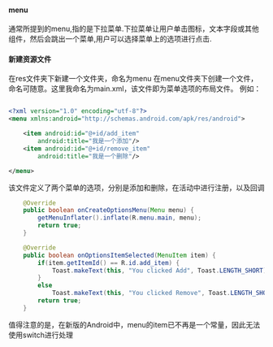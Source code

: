 #### menu
通常所提到的menu,指的是下拉菜单.下拉菜单让用户单击图标，文本字段或其他组件，然后会跳出一个菜单,用户可以选择菜单上的选项进行点击.

#### 新建资源文件
在res文件夹下新建一个文件夹，命名为menu
在menu文件夹下创建一个文件，命名可随意。这里我命名为main.xml，该文件即为菜单选项的布局文件。
例如：
```xml

<?xml version="1.0" encoding="utf-8"?>
<menu xmlns:android="http://schemas.android.com/apk/res/android">

    <item android:id="@+id/add_item"
        android:title="我是一个添加"/>
    <item android:id="@+id/remove_item"
        android:title="我是一个删除"/>

</menu>
```

该文件定义了两个菜单的选项，分别是添加和删除，在活动中进行注册，以及回调
```java
    @Override
    public boolean onCreateOptionsMenu(Menu menu) {
        getMenuInflater().inflate(R.menu.main, menu);
        return true;
    }

    @Override
    public boolean onOptionsItemSelected(MenuItem item) {
        if(item.getItemId() == R.id.add_item) {
            Toast.makeText(this, "You clicked Add", Toast.LENGTH_SHORT).show();
        }
        else
            Toast.makeText(this, "You clicked Remove", Toast.LENGTH_SHORT).show();
        return true;
    }
```

值得注意的是，在新版的Android中，menu的item已不再是一个常量，因此无法使用switch进行处理